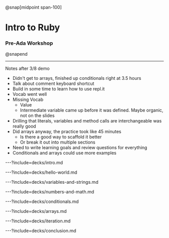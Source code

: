 @snap[midpoint span-100]
# Intro to Ruby

### Pre-Ada Workshop
@snapend

---

Notes after 3/8 demo

- Didn't get to arrays, finished up conditionals right at 3.5 hours
- Talk about comment keyboard shortcut
- Build in some time to learn how to use repl.it
- Vocab went well
- Missing Vocab
  - Value
  - Intermediate variable came up before it was defined. Maybe organic, not on the slides
- Drilling that literals, variables and method calls are interchangeable was really good
- Did arrays anyway, the practice took like 45 minutes
  - Is there a good way to scaffold it better
  - Or break it out into multiple sections
- Need to write learning goals and review questions for everything
- Conditionals and arrays could use more examples

---?include=decks/intro.md

---?include=decks/hello-world.md

---?include=decks/variables-and-strings.md

---?include=decks/numbers-and-math.md

---?include=decks/conditionals.md

---?include=decks/arrays.md

---?include=decks/iteration.md

<!-- ---?include=decks/hashes.md -->

<!-- ---?include=decks/data-structures.md -->

---?include=decks/conclusion.md

